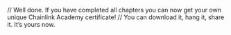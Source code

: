 // Well done. If you have completed all chapters you can now get your own unique Chainlink Academy certificate! // You can download it, hang it, share it. It’s yours now.
